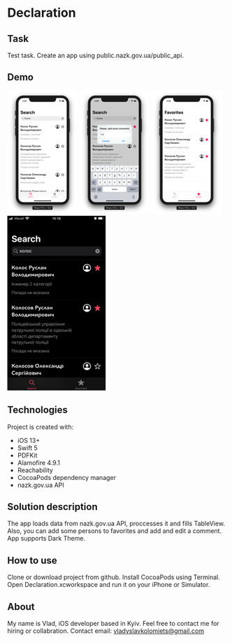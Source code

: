 # Declaration
## Task

Test task. Create an app using public.nazk.gov.ua/public_api.

## Demo

![Screenshot](https://github.com/vladhamilton/Declaration/blob/master/1.png?raw=true) ![Screenshot1](https://github.com/vladhamilton/Declaration/blob/master/2.png?raw=true) ![Screenshot2](https://github.com/vladhamilton/Declaration/blob/master/3.png?raw=true) ![Screenshot3](https://github.com/vladhamilton/Declaration/blob/master/4.png?raw=true)

## Technologies
Project is created with:

* iOS 13+
* Swift 5
* PDFKit
* Alamofire 4.9.1
* Reachability
* CocoaPods dependency manager
* nazk.gov.ua API

## Solution description

The app loads data from nazk.gov.ua API, proccesses it and fills TableView. Also, you can add some persons to favorites and add and edit a comment.
App supports Dark Theme.

## How to use

Clone or download project from github. Install CocoaPods using Terminal. Open Declaration.xcworkspace and run it on your iPhone or Simulator.

## About

My name is Vlad, iOS developer based in Kyiv. Feel free to contact me for hiring or collabration. Contact email: vladyslavkolomiets@gmail.com
